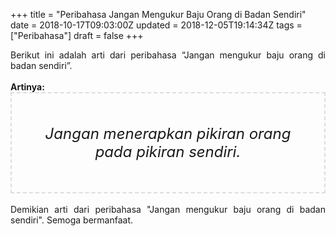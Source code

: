 +++
title = "Peribahasa Jangan Mengukur Baju Orang di Badan Sendiri"
date = 2018-10-17T09:03:00Z
updated = 2018-12-05T19:14:34Z
tags = ["Peribahasa"]
draft = false
+++

<div dir="ltr" style="text-align: left;" trbidi="on"><div style="text-align: justify;">Berikut ini adalah arti dari peribahasa “Jangan mengukur baju orang di badan sendiri”.</div><br /><div style="text-align: justify;"><b>Artinya:</b></div><div style="border: 2px dashed #ddd; font-size: 24px; height: auto; margin: 0 auto; padding: 50px; text-align: center; width: auto;"><i>Jangan menerapkan pikiran orang pada pikiran sendiri.</i></div><div style="text-align: justify;"><br /></div><div style="text-align: justify;">Demikian arti dari peribahasa "Jangan mengukur baju orang di badan sendiri". Semoga bermanfaat.</div></div>
